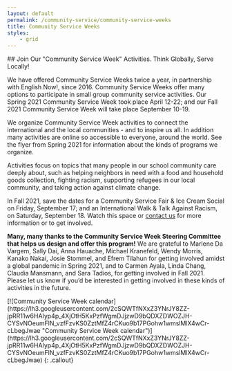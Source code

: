 ```yaml
---
layout: default
permalink: /community-service/community-service-weeks
title: Community Service Weeks
styles:
    - grid
---
```

<section markdown="1">
## Join Our "Community Service Week" Activities. Think Globally, Serve Locally!

We have offered Community Service Weeks twice a year, in partnership with English Now!, since 2016. Community Service Weeks offer many options to participate in small group community service activities. Our Spring 2021 Community Service Week took place April 12-22; and our Fall 2021 Community Service Week will take place September 10-19.

We organize Community Service Week activities to connect the international and the local communities - and to inspire us all. In addition many activities are online so accessible to everyone, around the world. See the flyer from Spring 2021 for information about the kinds of programs we organize.

Activities focus on topics that many people in our school community care deeply about, such as helping neighbors in need with a food and household goods collection, fighting racism, supporting refugees in our local community, and taking action against climate change.

In Fall 2021, save the dates for a Community Service Fair & Ice Cream Social on Friday, September 17; and an International Walk & Talk Against Racism, on Saturday, September 18. Watch this space or [contact us](mailto:communityservice@washingtoncie.org) for more information or to get involved.

**Many, many thanks to the Community Service Week Steering Committee that helps us design and offer this program!** We are grateful to Marlene Da Vargem, Sally Dai, Anna Hauache, Michael Kranefeld, Wendy Morris, Kanako Nakai, Josie Stommel, and Efrem Tilahun for getting involved amidst a global pandemic in Spring 2021, and to Carmen Ayala, Linda Chang, Claudia Mansmann, and Sara Tadios, for getting involved in Fall 2021. Please let us know if you’d be interested in getting involved in these kinds of activities in the future.
</section>
[![Community Service Week calendar](https://lh3.googleusercontent.com/2cSQWTfNXxZ3YNrJY8ZZ-jpRR11w6HAIyp4p_4XjOtH5KxPzfWgmDJjzwD9bQDXZDWOZJH-CYSvNOeumFlN_vzfFzvKS0ZztMfZ4rCKuo9b17PGohw1wmslMlX4wCr-cLbegJwae "Community Service Week calendar")](https://lh3.googleusercontent.com/2cSQWTfNXxZ3YNrJY8ZZ-jpRR11w6HAIyp4p_4XjOtH5KxPzfWgmDJjzwD9bQDXZDWOZJH-CYSvNOeumFlN_vzfFzvKS0ZztMfZ4rCKuo9b17PGohw1wmslMlX4wCr-cLbegJwae)
{: .callout}
